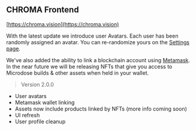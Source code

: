 ## CHROMA Frontend

[https://chroma.vision](https://chroma.vision)

With the latest update we introduce user Avatars. Each user has been randomly assigned an avatar. You can re-randomize yours on the [Settings page](https://chroma.vision/settings).

We've also added the ability to link a blockchain account using [Metamask](https://metamask.io). In the near future we will be releasing NFTs that give you access to Microdose builds & other assets when held in your wallet.


> Version 2.0.0
- User avatars
- Metamask wallet linking
- Assets now include products linked by NFTs (more info coming soon)
- UI refresh
- User profile cleanup